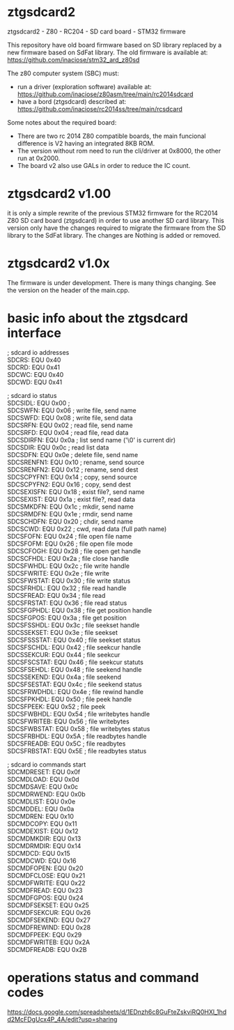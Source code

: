# ztgsdcard2

ztgsdcard2 - Z80 - RC204 - SD card board - STM32 firmware

This repository have old board firmware based on SD library replaced by a new firmware based on SdFat library. 
The old firmware is available at: https://github.com/inaciose/stm32_ard_z80sd

The z80 computer system (SBC) must:
- run a driver (exploration software) available at: https://github.com/inaciose/z80asm/tree/main/rc2014sdcard
- have a bord (ztgsdcard) described at: https://github.com/inaciose/rc2014ss/tree/main/rcsdcard

Some notes about the required board: 
- There are two rc 2014 Z80 compatible boards, the main funcional difference is V2 having an integrated 8KB ROM. 
- The version without rom need to run the cli/driver at 0x8000, the other run at 0x2000. 
- The board v2 also use GALs in order to reduce the IC count. 

# ztgsdcard2 v1.00

it is only a simple rewrite of the previous STM32 firmware for the RC2014 Z80 SD card board (ztgsdcard) in order to use another SD card library.
This version only have the changes required to migrate the firmware from the SD library to the SdFat library. The changes are  Nothing is added or removed.

# ztgsdcard2 v1.0x

The firmware is under development. There is many things changing. See the version on the header of the main.cpp.


# basic info about the ztgsdcard interface 

; sdcard io addresses  
SDCRS:              EQU   0x40  
SDCRD:              EQU   0x41  
SDCWC:              EQU   0x40  
SDCWD:              EQU   0x41  
  
; sdcard io status  
SDCSIDL:            EQU   0x00 ;  
SDCSWFN:            EQU   0x06 ; write file, send name  
SDCSWFD:            EQU   0x08 ; write file, send data  
SDCSRFN:            EQU   0x02 ; read file, send name  
SDCSRFD:            EQU   0x04 ; read file, read data  
SDCSDIRFN:          EQU   0x0a ; list send name ('\0' is current dir)  
SDCSDIR:            EQU   0x0c ; read list data  
SDCSDFN:            EQU   0x0e ; delete file, send name  
SDCSRENFN1:         EQU   0x10 ; rename, send source  
SDCSRENFN2:         EQU   0x12 ; rename, send dest  
SDCSCPYFN1:         EQU   0x14 ; copy, send source  
SDCSCPYFN2:         EQU   0x16 ; copy, send dest  
SDCSEXISFN:         EQU   0x18 ; exist file?, send name  
SDCSEXIST:          EQU   0x1a ; exist file?, read data  
SDCSMKDFN:          EQU   0x1c ; mkdir, send name  
SDCSRMDFN:          EQU   0x1e ; rmdir, send name  
SDCSCHDFN:          EQU   0x20 ; chdir, send name  
SDCSCWD:            EQU   0x22 ; cwd, read data (full path name)  
SDCSFOFN:           EQU   0x24 ; file open file name  
SDCSFOFM:           EQU   0x26 ; file open file mode  
SDCSCFOGH:          EQU   0x28 ; file open get handle  
SDCSCFHDL:          EQU   0x2a ; file close handle  
SDCSFWHDL:          EQU   0x2c ; file write handle  
SDCSFWRITE:         EQU   0x2e ; file write  
SDCSFWSTAT:         EQU   0x30 ; file write status  
SDCSFRHDL:          EQU   0x32 ; file read handle  
SDCSFREAD:          EQU   0x34 ; file read  
SDCSFRSTAT:         EQU   0x36 ; file read status  
SDCSFGPHDL:         EQU   0x38 ; file get position handle  
SDCSFGPOS:          EQU   0x3a ; file get position  
SDCSFSSHDL:         EQU   0x3c ; file seekset handle  
SDCSSEKSET:         EQU   0x3e ; file seekset  
SDCSFSSSTAT:        EQU   0x40 ; file seekset status  
SDCSFSCHDL:         EQU   0x42 ; file seekcur handle  
SDCSSEKCUR:         EQU   0x44 ; file seekcur  
SDCSFSCSTAT:        EQU   0x46 ; file seekcur statuts  
SDCSFSEHDL:         EQU   0x48 ; file seekend handle  
SDCSSEKEND:         EQU   0x4a ; file seekend  
SDCSFSESTAT:        EQU   0x4c ; file seekend status  
SDCSFRWDHDL:        EQU   0x4e ; file rewind handle  
SDCSFPKHDL:         EQU   0x50 ; file peek handle  
SDCSFPEEK:          EQU   0x52 ; file peek  
SDCSFWBHDL:         EQU   0x54 ; file writebytes handle  
SDCSFWRITEB:        EQU   0x56 ; file writebytes  
SDCSFWBSTAT:        EQU   0x58 ; file writebytes status  
SDCSFRBHDL:         EQU   0x5A ; file readbytes handle  
SDCSFREADB:         EQU   0x5C ; file readbytes  
SDCSFRBSTAT:        EQU   0x5E ; file readbytes status  

; sdcard io commands start  
SDCMDRESET:          EQU   0x0f  
SDCMDLOAD:           EQU   0x0d  
SDCMDSAVE:           EQU   0x0c   
SDCMDRWEND:          EQU   0x0b  
SDCMDLIST:           EQU   0x0e  
SDCMDDEL:            EQU   0x0a  
SDCMDREN:            EQU   0x10  
SDCMDCOPY:           EQU   0x11  
SDCMDEXIST:          EQU   0x12  
SDCMDMKDIR:          EQU   0x13  
SDCMDRMDIR:          EQU   0x14  
SDCMDCD:             EQU   0x15  
SDCMDCWD:            EQU   0x16  
SDCMDFOPEN:          EQU   0x20  
SDCMDFCLOSE:         EQU   0x21  
SDCMDFWRITE:         EQU   0x22  
SDCMDFREAD:          EQU   0x23  
SDCMDFGPOS:          EQU   0x24  
SDCMDFSEKSET:        EQU   0x25  
SDCMDFSEKCUR:        EQU   0x26  
SDCMDFSEKEND:        EQU   0x27  
SDCMDFREWIND:        EQU   0x28  
SDCMDFPEEK:          EQU   0x29  
SDCMDFWRITEB:        EQU   0x2A  
SDCMDFREADB:         EQU   0x2B  

# operations status and command codes
https://docs.google.com/spreadsheets/d/1EDnzh6c8GuFteZskviRQ0HXl_1hdd2McFDgUcx4P_4A/edit?usp=sharing  
